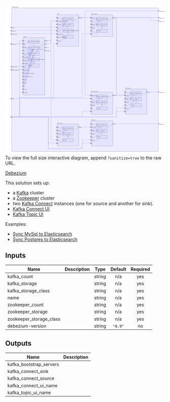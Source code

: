 <img src="diagram.svg"/>To view the full size interactive diagram, append ```?sanitize=true``` to the raw URL.

[Debezium](https://debezium.io)

This solution sets up:
- a [Kafka](https://kafka.apache.org) cluster
- a [Zookeeper](https://zookeeper.apache.org) cluster
- two [Kafka Connect](https://docs.confluent.io/current/connect/index.html) instances (one for source and another for sink).
- [Kafka Connect UI](http://kafka-connect-ui.landoop.com)
- [Kafka Topic UI](http://kafka-topics-ui.landoop.com)

Examples:
- [Sync MySql to Elasticsearch](https://github.com/mingfang/terraform-provider-k8s/tree/master/examples/debezium-mysql-elasticsearch)
- [Sync Postgres to Elasticsearch](https://github.com/mingfang/terraform-provider-k8s/tree/master/examples/debezium-postgres-elasticsearch)

## Inputs

| Name | Description | Type | Default | Required |
|------|-------------|:----:|:-----:|:-----:|
| kafka\_count |  | string | n/a | yes |
| kafka\_storage |  | string | n/a | yes |
| kafka\_storage\_class |  | string | n/a | yes |
| name |  | string | n/a | yes |
| zookeeper\_count |  | string | n/a | yes |
| zookeeper\_storage |  | string | n/a | yes |
| zookeeper\_storage\_class |  | string | n/a | yes |
| debezium-version |  | string | `"0.9"` | no |

## Outputs

| Name | Description |
|------|-------------|
| kafka\_bootstrap\_servers |  |
| kafka\_connect\_sink |  |
| kafka\_connect\_source |  |
| kafka\_connect\_ui\_name |  |
| kafka\_topic\_ui\_name |  |

